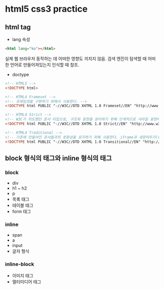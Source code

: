 # html5 css3 practice

## html tag

- lang 속성

```html
<html lang="ko"></html>
```

실제 웹 브라우저 동작하는 데 어떠한 영향도 끼치지 않음. 검색 엔진이 탐색할 때 어떠한 언어로 만들어져있는지 인식할 때 참조.

- doctype

```html
<!-- HTML5 -->
<!DOCTYPE html>

<!-- HTML4 Frameset -->
<!-- 프레임셋을 구현하기 위해서 사용한다. -->
<!DOCTYPE html PUBLIC "-//W3C//DTD XHTML 1.0 Frameset//EN" "http://www.w3.org/TR/xhtml1-frameset.dtd">

<!-- HTML4 Strict -->
<!-- W3C가 의도했던 문서 타입으로, 구조와 표현을 분리하기 위해 단계적으로 사라질 표현에 관한 요소와 속성을 배제한 문서 타입이다. center, font, iframe, strike, u, 새창띄우기 등이 제한된다. -->
<!DOCTYPE html PUBLIC "-//W3C//DTD XHTML 1.0 Strict//EN" "http://www.w3.org/TR/xhtml1-strict.dtd">

<!-- HTML4 Traditional -->
<!-- 기존에 만들어진 문서들과의 호환성을 유지하기 위해 사용한다. iframe과 새창띄우기(target="_blank")등을 사용할 수 있어 XHTML 사용시 이것을 추천한다. -->
<!DOCTYPE html PUBLIC "-//W3C//DTD XHTML 1.0 Transitional//EN" "http://www.w3.org/TR/xhtml1-transitional.dtd">
```

## block 형식의 태그와 inline 형식의 태그

### block

- div
- h1 ~ h2
- p
- 목록 태그
- 테이블 태그
- form 태그

### inline

- span
- a
- input
- 글자 형식

### inline-block

- 이미지 태그
- 멀티미디어 태그
